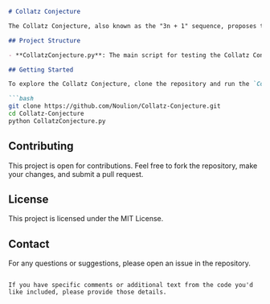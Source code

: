 ```markdown
# Collatz Conjecture

The Collatz Conjecture, also known as the "3n + 1" sequence, proposes that starting with any positive number and applying two rules (if even, divide by two; if odd, triple it and add one) will always eventually lead to the number one.

## Project Structure

- **CollatzConjecture.py**: The main script for testing the Collatz Conjecture.

## Getting Started

To explore the Collatz Conjecture, clone the repository and run the `CollatzConjecture.py` script using Python.

```bash
git clone https://github.com/Noulion/Collatz-Conjecture.git
cd Collatz-Conjecture
python CollatzConjecture.py
```

## Contributing

This project is open for contributions. Feel free to fork the repository, make your changes, and submit a pull request.

## License

This project is licensed under the MIT License.

## Contact

For any questions or suggestions, please open an issue in the repository.
```

If you have specific comments or additional text from the code you'd like included, please provide those details.
